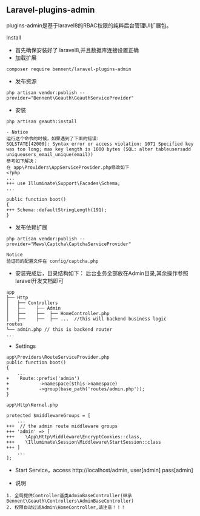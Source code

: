 
## Laravel-plugins-admin

plugins-admin是基于laravel8的RBAC权限的纯粹后台管理UI扩展包。

Install
- 首先确保安装好了 laravel8,并且数据库连接设置正确
- 加载扩展
```
composer require bennent/laravel-plugins-admin
```
- 发布资源
```
php artisan vendor:publish --provider="Bennent\Geauth\GeauthServiceProvider"
```
- 安装
```
php artisan geauth:install
```
```
- Notice
运行这个命令的时候，如果遇到了下面的错误:
SQLSTATE[42000]: Syntax error or access violation: 1071 Specified key was too long; max key length is 1000 bytes (SQL: alter tableusersadd uniqueusers_email_unique(email))
参考如下解决：
在 app\Providers\AppServiceProvider.php修改如下
<?php
...
+++ use Illuminate\Support\Facades\Schema;
...

public function boot()
{
+++ Schema::defaultStringLength(191);   
}

```
- 发布依赖扩展
```
php artisan vendor:publish --provider="Mews\Captcha\CaptchaServiceProvider"

Notice
验证码的配置文件在 config/captcha.php

```
- 安装完成后，目录结构如下：
后台业务全部放在Admin目录,其余操作参照laravel开发文档即可
```
app
├── Http
│   ├── Controllers
│   ├──    ├── Admin
│   ├──    ├──  ├── HomeController.php
│   ├──    ├──  ├── ...  //this will backend business logic
routes
└── admin.php // this is backend router
... 
```
- Settings
```
app\Providers\RouteServiceProvider.php
public function boot()
{
    ...
+    Route::prefix('admin')
+           ->namespace($this->namespace)
+           ->group(base_path('routes/admin.php'));
}

app\Http\Kernel.php

protected $middlewareGroups = [
    ...
+++  // the admin route middleware groups
+++ 'admin' => [
+++    \App\Http\Middleware\EncryptCookies::class,
+++    \Illuminate\Session\Middleware\StartSession::class
+++ ]
    ...
];
```

- Start Service，access http://localhost/admin, user[admin] pass[admin]

- 说明
```
1. 全局提供Controller基类AdminBaseController(继承Bennent\Geauth\Controllers\AdminBaseController)
2. 权限自动过滤Admin\HomeController,请注意！！！
```